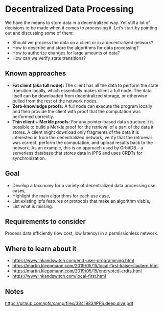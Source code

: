 # Decentralized Data Processing

We have the means to store data in a decentralized way. Yet still a lot of decisions to be made when it comes to processing it. Let’s start by pointing out and discussing some of them:

- Should we process the data on a client or in a decentralized network?
- How to describe and store the algorithms for data processing?
- How to authorize changes for large amounts of data?
- How can we verify state transitions?

## Known approaches

- **Fat client (aka full node):** The client has all the data to perform the state transition locally, which essentially makes client a full node. The data itself can be downloaded from decentralized storage, or otherwise pulled from the rest of the network nodes.
- **Zero-knowledge proofs:** A full node can execute the program locally and then provide the client with proof that the computation was performed correctly.
- **Thin client + Merkle proofs:** For any pointer-based data structure it is possible to build a Merkle proof for the retrieval of a part of the data it stores. A client might download only fragments of the data it is interested in from the decentralized network, verify that the retrueval was correct, perform the computation, and upload results back to the network. As an example, this is an approach used by OrbitDB – a serverless database that stores data in IPFS and uses CRDTs for synchronization.

## Goal

- Develop a taxonomy for a variety of decentralized data processing use cases,
- Highlight the main algorithms for each use case,
- List existing ipfs features or protocols that make an algorithm viable,
- List what is missing.

## Requirements to consider

Process data efficiently (low cost, low latency) in a permissionless network.

## Where to learn about it

- https://www.inkandswitch.com/end-user-programming.html
- https://martin.kleppmann.com/2019/05/15/local-first-kaiserslautern.html
- https://martin.kleppmann.com/2019/05/15/encrypted-crdts.html
- https://www.inkandswitch.com/local-first.html

## Notes

https://github.com/ipfs/camp/files/3341983/IPFS.deep.dive.pdf
